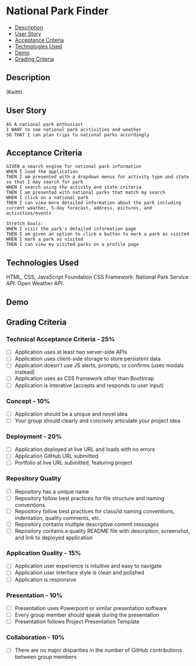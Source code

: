 # National Park Finder <!-- omit in toc -->
- [Description](#description)
- [User Story](#user-story)
- [Acceptance Criteria](#acceptance-criteria)
- [Technologies Used](#technologies-used)
- [Demo](#demo)
- [Grading Criteria](#grading-criteria)

## Description
(Keith)

## User Story
```
AS A national park enthusiast
I WANT to see national park acitivities and weather
SO THAT I can plan trips to national parks accordingly
```

## Acceptance Criteria
```
GIVEN a search engine for national park information
WHEN I load the application
THEN I am presented with a dropdown menus for activity type and state so that I may search for park
WHEN I search using the activity and state criteria
THEN I am presented with national parks that match my search
WHEN I click on a national park
THEN I can view more detailed information about the park including  current weather, 5-day forecast, address, pictures, and activities/events

Stretch Goals:
WHEN I visit the park's detailed information page
THEN I am given an option to click a button to mark a park as visited
WHEN I mark a park as visited
THEN I can view my visited parks on a profile page
```

## Technologies Used
HTML, CSS, JavaScript
Foundation CSS Framework: 
National Park Service API:
Open Weather API:

## Demo

## Grading Criteria
### Technical Acceptance Criteria - 25% <!-- omit in toc -->
- [ ] Application uses at least two server-side APIs
- [ ] Application uses client-side storage to store persistent data
- [ ] Application doesn't use JS alerts, prompts, or confirms (uses modals instead)
- [ ] Application uses as CSS framework other than Bootstrap
- [ ] Application is interative (accepts and responds to user input)

### Concept - 10% <!-- omit in toc -->
- [ ] Application should be a unique and novel idea
- [ ] Your group should clearly and concisely articulate your project idea

### Deployment - 20% <!-- omit in toc -->
- [ ] Application deployed at live URL and loads with no errors
- [ ] Application GitHub URL submitted
- [ ] Portfolio at live URL submitted, featuring project

### Repository Quality <!-- omit in toc -->
- [ ] Repository has a unique name
- [ ] Repository follow best practices for file structure and naming conventions
- [ ] Repository follow best practices for class/id naming conventions, indentation, quality comments, etc.
- [ ] Repository contains multiple descriptive commit messages
- [ ] Repository contains a quality README file with description, screenshot, and link to deployed application
  
### Application Quality - 15% <!-- omit in toc -->
- [ ] Application user experience is intuitive and easy to navigate
- [ ] Application user interface style is clean and polished
- [ ] Application is responsive

### Presentation - 10% <!-- omit in toc -->
- [ ] Presentation uses Powerpoint or similar presentation software
- [ ] Every group member should speak during the presentation
- [ ] Presentation follows Project Presentation Template

### Collaboration - 10% <!-- omit in toc -->
- [ ] There are no major disparities in the number of GitHub contributions between group members